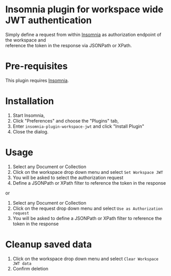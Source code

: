 # Insomnia plugin for workspace wide JWT authentication
Simply define a request from within [Insomnia](https://insomnia.rest/) as authorization endpoint of the workspace and  
reference the token in the response via JSONPath or XPath.

# Pre-requisites
This plugin requires [Insomnia](https://insomnia.rest/).

# Installation
1. Start Insomnia,
2. Click "Preferences" and choose the "Plugins" tab,
3. Enter `insomnia-plugin-workspace-jwt` and click "Install Plugin"
4. Close the dialog.

# Usage
1. Select any Document or Collection
2. Click on the workspace drop down menu and select `Set Workspace JWT`  
3. You will be asked to select the authorization request
4. Define a JSONPath or XPath filter to reference the token in the response

or

1. Select any Document or Collection
2. Click on the request drop down menu and select `Use as Authorization request`
3. You will be asked to define a JSONPath or XPath filter to reference the token in the response

# Cleanup saved data
1. Click on the workspace drop down menu and select `Clear Workspace JWT data`
2. Confirm deletion
